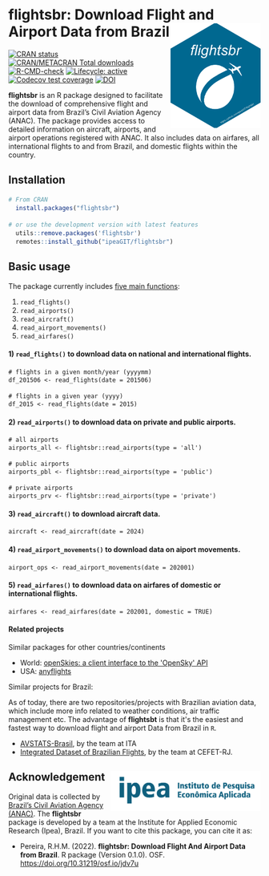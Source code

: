 # flightsbr: Download Flight and Airport Data from Brazil <img align="right" src="man/figures/logo.png?raw=true" alt="logo" width="180">

[![CRAN
   status](https://www.r-pkg.org/badges/version/flightsbr)](https://CRAN.R-project.org/package=flightsbr)
[![CRAN/METACRAN Total
   downloads](https://cranlogs.r-pkg.org/badges/grand-total/flightsbr?color=yellow)](https://CRAN.R-project.org/package=flightsbr)
[![R-CMD-check](https://github.com/ipeaGIT/flightsbr/workflows/R-CMD-check/badge.svg)](https://github.com/ipeaGIT/flightsbr/actions)
[![Lifecycle:
     active](https://img.shields.io/badge/lifecycle-active-orange.svg)](https://lifecycle.r-lib.org/articles/stages.html)
[![Codecov test
coverage](https://codecov.io/gh/ipeaGIT/flightsbr/branch/main/graph/badge.svg)](https://app.codecov.io/gh/ipeaGIT/flightsbr?branch=main)
[![DOI](https://img.shields.io/badge/DOI-10.31219%2Fosf.io%2Fjdv7u-blue)](https://doi.org/10.31219/osf.io/jdv7u)

**flightsbr** is an R package designed to facilitate the download of comprehensive flight and airport data from Brazil’s Civil Aviation Agency (ANAC). The package provides access to detailed information on aircraft, airports, and airport operations registered with ANAC. It also includes data on airfares, all international flights to and from Brazil, and domestic flights within the country.


## Installation

```R
# From CRAN
  install.packages("flightsbr")

# or use the development version with latest features
  utils::remove.packages('flightsbr')
  remotes::install_github("ipeaGIT/flightsbr")
```

## Basic usage
The package currently includes [five main functions](https://ipeagit.github.io/flightsbr/reference/index.html):

1. `read_flights()`
2. `read_airports()`
3. `read_aircraft()`
4. `read_airport_movements()`
5. `read_airfares()`


#### 1) `read_flights()` to download data on national and international flights.
```
# flights in a given month/year (yyyymm)
df_201506 <- read_flights(date = 201506)

# flights in a given year (yyyy)
df_2015 <- read_flights(date = 2015)

```

#### 2) `read_airports()` to download data on private and public airports.
```
# all airports
airports_all <- flightsbr::read_airports(type = 'all')

# public airports
airports_pbl <- flightsbr::read_airports(type = 'public')

# private airports
airports_prv <- flightsbr::read_airports(type = 'private')

```

#### 3) `read_aircraft()` to download aircraft data.
```
aircraft <- read_aircraft(date = 2024)
```

#### 4) `read_airport_movements()` to download data on aiport movements.
```
airport_ops <- read_airport_movements(date = 202001)
```

#### 5) `read_airfares()` to download data on airfares of domestic or international flights.
```
airfares <- read_airfares(date = 202001, domestic = TRUE)

```

#### **Related projects**

Similar packages for other countries/continents
- World: [openSkies: a client interface to the 'OpenSky' API](https://github.com/Rafael-Ayala/openSkies)
- USA: [anyflights](https://simonpcouch.github.io/anyflights/)

Similar projects for Brazil:

As of today, there are two repositories/projects with Brazilian aviation data, which include more info related to weather conditions, air traffic management etc. The advantage of **flightsbt** is that it's the easiest and fastest way to download flight and airport Data from Brazil in `R`.

- [AVSTATS-Brasil](https://www.nectar.ita.br/avstats/), by the team at ITA
- [Integrated Dataset of Brazilian Flights](https://ieee-dataport.org/documents/brazilian-flights-dataset), by the team at CEFET-RJ.


## Acknowledgement <a href="https://www.ipea.gov.br"><img align="right" src="man/figures/ipea_logo.png" alt="IPEA" width="300" /></a>

Original data is collected by [Brazil’s Civil Aviation Agency (ANAC)](https://www.gov.br/anac/pt-br). The **flightsbr** package is developed by a team at the Institute for Applied Economic Research (Ipea), Brazil. If you want to cite this package, you can cite it as:

* Pereira, R.H.M. (2022). **flightsbr: Download Flight And Airport Data from Brazil**. R package (Version 0.1.0). OSF. https://doi.org/10.31219/osf.io/jdv7u 
